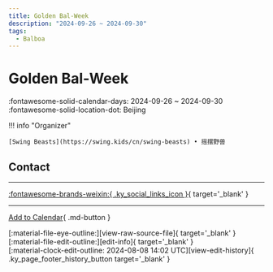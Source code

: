 ```yaml
---
title: Golden Bal-Week
description: "2024-09-26 ~ 2024-09-30"
tags:
  - Balboa
---
```


# Golden Bal-Week 

:fontawesome-solid-calendar-days: 2024-09-26 ~ 2024-09-30  
:fontawesome-solid-location-dot: Beijing  

!!! info "Organizer"

    [Swing Beasts](https://swing.kids/cn/swing-beasts) • 摇摆野兽  

## Contact


---

 [:fontawesome-brands-weixin:{ .ky_social_links_icon }](https://mp.weixin.qq.com/s/R8zF1myr5NonqyWgsR8pyw){ target='_blank' }

---

[Add to Calendar](https://swing.news/ics/en/2024/cn/golden-bal-week-2024.ics){ .md-button }

<div class="ky_page_footer" markdown>
<div class="ky_page_footer_trailing" markdown="span">
[:material-file-eye-outline:][view-raw-source-file]{ target='_blank' }
[:material-file-edit-outline:][edit-info]{ target='_blank' }
</div>
<div class="ky_page_footer_leading" markdown="span">
[:material-clock-edit-outline: 2024-08-08 14:02 UTC][view-edit-history]{ .ky_page_footer_history_button target='_blank' }
</div>
</div>

[view-raw-source-file]: https://github.com/swingdance/events/blob/main/2024/cn/golden-bal-week-2024.json "View Raw Source File"
[edit-info]: https://github.com/swingdance/events/issues/new?assignees=&labels=update+event&projects=&template=03-update_entity.yml&title=%5B2024%2Fcn%5D%20Golden%20Bal-Week&region=cn&year=2024&id=golden-bal-week-2024&name=Golden%20Bal-Week&org_id=swing-beasts "Edit Info"

[view-edit-history]: https://github.com/swingdance/events/commits/main/2024/cn/golden-bal-week-2024.json "View Edit History"

